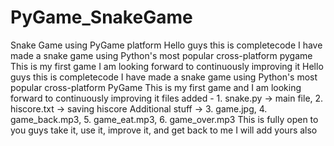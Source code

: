 # PyGame_SnakeGame
Snake Game using PyGame platform
Hello guys this is completecode I have made a snake game using Python's most popular cross-platform pygame 
This is my first game I am looking forward to continuously improving it 
Hello guys this is completecode I have made a snake game using Python's most popular cross-platform PyGame 
This is my first game and I am looking forward to continuously improving it 
files added - 1. snake.py -> main file, 
              2. hiscore.txt -> saving hiscore
Additional stuff -> 3. game.jpg,  4. game_back.mp3,  5. game_eat.mp3,   6. game_over.mp3
This is fully open to you guys take it, use it, improve it, and get back to me I will add yours also
